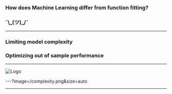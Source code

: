 ### How does Machine Learning differ from function fitting?
### ¯\\\_(ツ)\_/¯

---

### Limiting model complexity
### Optimizing out of sample performance

---

![Logo](/complexity.png)

---?image=/complexity.png&size=auto

---
